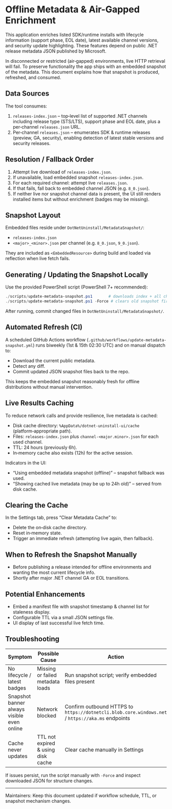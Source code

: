 # Offline Metadata & Air-Gapped Enrichment

This application enriches listed SDK/runtime installs with lifecycle information (support phase, EOL date), latest available channel versions, and security update highlighting. These features depend on public .NET release metadata JSON published by Microsoft.

In disconnected or restricted (air‑gapped) environments, live HTTP retrieval will fail. To preserve functionality the app ships with an embedded snapshot of the metadata. This document explains how that snapshot is produced, refreshed, and consumed.

## Data Sources

The tool consumes:

1. `releases-index.json` – top‑level list of supported .NET channels including release type (STS/LTS), support phase and EOL date, plus a per‑channel `releases.json` URL.
2. Per‑channel `releases.json` – enumerates SDK & runtime releases (preview, GA, security), enabling detection of latest stable versions and security releases.

## Resolution / Fallback Order

1. Attempt live download of `releases-index.json`.
2. If unavailable, load embedded snapshot `releases-index.json`.
3. For each required channel: attempt live `releases.json`.
4. If that fails, fall back to embedded channel JSON (e.g. `8_0.json`).
5. If neither live nor snapshot channel data is present, the UI still renders installed items but without enrichment (badges may be missing).

## Snapshot Layout

Embedded files reside under `DotNetUninstall/MetadataSnapshot/`:

- `releases-index.json`
- `<major>_<minor>.json` per channel (e.g. `8_0.json`, `9_0.json`).

They are included as `<EmbeddedResource>` during build and loaded via reflection when live fetch fails.

## Generating / Updating the Snapshot Locally

Use the provided PowerShell script (PowerShell 7+ recommended):

```powershell
./scripts/update-metadata-snapshot.ps1       # downloads index + all channel release files
./scripts/update-metadata-snapshot.ps1 -Force # clears old snapshot first
```

After running, commit changed files in `DotNetUninstall/MetadataSnapshot/`.

## Automated Refresh (CI)

A scheduled GitHub Actions workflow (`.github/workflows/update-metadata-snapshot.yml`) runs biweekly (1st & 15th 02:30 UTC) and on manual dispatch to:

- Download the current public metadata.
- Detect any diff.
- Commit updated JSON snapshot files back to the repo.

This keeps the embedded snapshot reasonably fresh for offline distributions without manual intervention.

## Live Results Caching

To reduce network calls and provide resilience, live metadata is cached:

- Disk cache directory: `%AppData%/dotnet-uninstall-ui/cache` (platform‑appropriate path).
- Files: `releases-index.json` plus `channel-<major.minor>.json` for each used channel.
- TTL: 24 hours (previously 6h).
- In‑memory cache also exists (12h) for the active session.

Indicators in the UI:

- “Using embedded metadata snapshot (offline)” – snapshot fallback was used.
- “Showing cached live metadata (may be up to 24h old)” – served from disk cache.

## Clearing the Cache

In the Settings tab, press “Clear Metadata Cache” to:

- Delete the on‑disk cache directory.
- Reset in‑memory state.
- Trigger an immediate refresh (attempting live again, then fallback).

## When to Refresh the Snapshot Manually

- Before publishing a release intended for offline environments and wanting the most current lifecycle info.
- Shortly after major .NET channel GA or EOL transitions.

## Potential Enhancements

- Embed a manifest file with snapshot timestamp & channel list for staleness display.
- Configurable TTL via a small JSON settings file.
- UI display of last successful live fetch time.

## Troubleshooting

| Symptom | Possible Cause | Action |
| ------- | -------------- | ------ |
| No lifecycle / latest badges | Missing or failed metadata loads | Run snapshot script; verify embedded files present |
| Snapshot banner always visible even online | Network blocked | Confirm outbound HTTPS to `https://dotnetcli.blob.core.windows.net` / `https://aka.ms` endpoints |
| Cache never updates | TTL not expired & using disk cache | Clear cache manually in Settings |

If issues persist, run the script manually with `-Force` and inspect downloaded JSON for structure changes.

---
Maintainers: Keep this document updated if workflow schedule, TTL, or snapshot mechanism changes.
